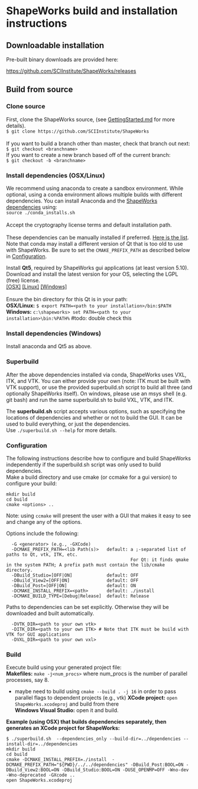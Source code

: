 # ShapeWorks build and installation instructions

## Downloadable installation

Pre-built binary downloads are provided here:

https://github.com/SCIInstitute/ShapeWorks/releases

## Build from source

### Clone source

First, clone the ShapeWorks source, (see [GettingStarted.md](GettingStarted.md#source-and-branches) for more details).  
`$ git clone https://github.com/SCIInstitute/ShapeWorks`  
<br>If you want to build a branch other than master, check that branch out next:  
`$ git checkout <branchname>`
<br>If you want to create a new branch based off of the current branch:  
`$ git checkout -b <branchname>`

### Install dependencies (OSX/Linux)

We recommend using anaconda to create a sandbox environment. While optional, using a conda environment allows multiple builds with different dependencies. You can install Anaconda and the [ShapeWorks dependencies](deps.txt) using:  
`source ./conda_installs.sh`  
<br>Accept the cryptography license terms and default installation path.  
<br>These dependencies can be manually installed if preferred. [Here is the list](deps.txt).  
Note that conda may install a different version of Qt that is too old to use with ShapeWorks. Be sure to set the `CMAKE_PREFIX_PATH` as described below in [Configuration](#Configuration).

Install **Qt5**, required by ShapeWorks gui applications (at least version 5.10).  
Download and install the latest version for your OS, selecting the LGPL (free) license.  
[[OSX]](https://download.qt.io/archive/qt/5.13/5.13.0/qt-opensource-mac-x64-5.13.0.dmg) [[Linux]](https://download.qt.io/archive/qt/5.13/5.13.0/qt-opensource-linux-x64-5.13.0.run) [[Windows]](https://download.qt.io/archive/qt/5.13/5.13.0/qt-opensource-windows-x86-5.13.0.exe)  
<br>Ensure the bin directory for this Qt is in your path:  
**OSX/Linux:** `$ export PATH=<path to your installation>/bin:$PATH`  
**Windows:** `c:\shapeworks> set PATH=<path to your installation>\bin:%PATH%`     #todo: double check this

### Install dependencies (Windows)

Install anaconda and Qt5 as above.

### Superbuild

After the above dependencies installed via conda, ShapeWorks uses VXL, ITK, and VTK.  You can either provide your own (note: ITK must be built with VTK support), or use the provided superbuild.sh script to build all three (and optionally ShapeWorks itself).  On windows, please use an msys shell (e.g. git bash) and run the same superbuild.sh to build VXL, VTK, and ITK.

The **superbuild.sh** script accepts various options, such as specifying the locations of dependencies and whether or not to build the GUI. It can be used to build everything, or just the dependencies.  
Use `./superbuild.sh --help` for more details.

### Configuration
The following instructions describe how to configure and build ShapeWorks independently if the superbuild.sh script was only used to build dependencies.  
Make a build directory and use cmake (or ccmake for a gui version) to configure your build:  
```
mkdir build
cd build
cmake <options> ..
```
Note: using `ccmake` will present the user with a GUI that makes it easy to see and change any of the options.

Options include the following:
```
  -G <generator> (e.g., -GXCode)
  -DCMAKE_PREFIX_PATH=<lib Path(s)>   default: a ;-separated list of paths to Qt, vtk, ITK, etc.
                                               For Qt: it finds qmake in the system PATH; A prefix path must contain the lib/cmake directory.
  -DBuild_Studio=[OFF|ON]             default: OFF
  -DBuild_View2=[OFF|ON]              default: OFF
  -DBuild_Post=[OFF|ON]               default: ON
  -DCMAKE_INSTALL_PREFIX=<path>       default: ./install
  -DCMAKE_BUILD_TYPE=[Debug|Release]  default: Release
```
  Paths to dependencies can be set explicitly. Otherwise they will be downloaded and built automatically.
```
  -DVTK_DIR=<path to your own vtk>
  -DITK_DIR=<path to your own ITK> # Note that ITK must be build with VTK for GUI applications
  -DVXL_DIR=<path to your own vxl>
```

### Build
Execute build using your generated project file:  
**Makefiles:** `make -j<num_procs>` where num_procs is the number of parallel processes, say 8.
- maybe need to build using `cmake --build . -j 16` in order to pass parallel flags to dependent projects (e.g., vtk)
**XCode project:** `open ShapeWorks.xcodeproj` and build from there  
**Windows Visual Studio:** open it and build.  


**Example (using OSX) that builds dependencies separately, then generates an XCode project for ShapeWorks:**  
```
$ ./superbuild.sh  --dependencies_only --build-dir=../dependencies --install-dir=../dependencies
mkdir build
cd build
cmake -DCMAKE_INSTALL_PREFIX=./install  -DCMAKE_PREFIX_PATH="${PWD}/../../dependencies" -DBuild_Post:BOOL=ON -DBuild_View2:BOOL=ON -DBuild_Studio:BOOL=ON -DUSE_OPENMP=OFF -Wno-dev -Wno-deprecated -GXcode ..
open ShapeWorks.xcodeproj
```

